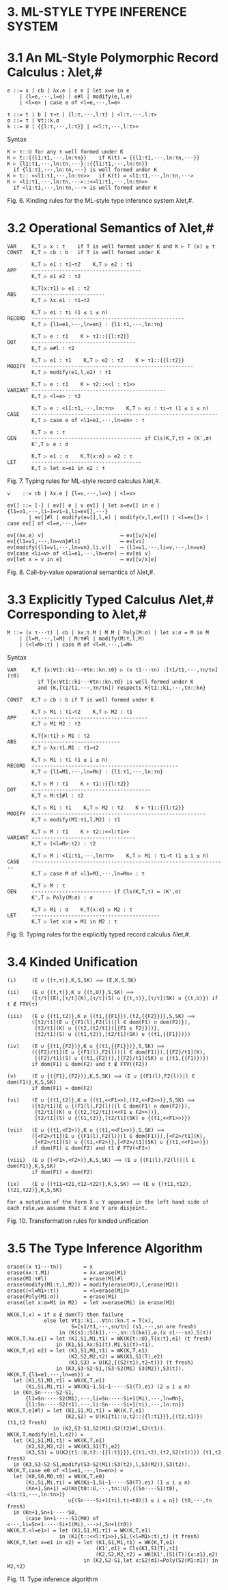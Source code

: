 # 3. ML-STYLE TYPE INFERENCE SYSTEM
# 3.1 An ML-Style Polymorphic Record Calculus : λlet,#

    e ::= x | cb | λx.e | e e | let x=e in e
        | {l=e,···,l=e} | e#l | modify(e,l,e)
        | <l=e> | case e of <l=e,···,l=e>

    τ ::= t | b | τ→τ | {l:τ,···,l:τ} | <l:τ,···,l:τ>
    σ ::= τ | ∀t::k.σ
    k ::= U | {{l:τ,···,l:τ}} | <<l:τ,···,l:τ>>

  Syntax

    K ⊢ τ::U for any τ well formed under K
    K ⊢ t::{{l1:τ1,···,ln:τn}}    if K(t) = {{l1:τ1,···,ln:τn,···}}
    K ⊢ {l1:τ1,···,ln:τn,···}::{{l1:τ1,···,ln:τn}}
      if {l1:τ1,···,ln:τn,···} is well formed under K
    K ⊢ t:: <<l1:τ1,···,ln:τn>>   if K(t) = <l1:τ1,···,ln:τn,···>
    K ⊢ <l1:τ1,···,ln:τn,···>::<<l1:τ1,···,ln:τn>>
      if <l1:τ1,···,ln:τn,···> is well formed under K

  Fig. 6. Kinding rules for the ML-style type inference system λlet,#.

# 3.2 Operational Semantics of λlet,#

    VAR     K,T ▷ x : τ    if T is well formed under K and K ⊢ T (x) ≥ τ
    CONST   K,T ▷ cb : b   if T is well formed under K

            K,T ▷ e1 : τ1→τ2    K,T ▷ e2 : τ1
    APP     ------------------------------------
            K,T ▷ e1 e2 : τ2

            K,T{x:τ1} ▷ e1 : τ2
    ABS     ------------------------
            K,T ▷ λx.e1 : τ1→τ2

            K,T ▷ ei : τi (1 ≤ i ≤ n)
    RECORD  --------------------------------------------------
            K,T ▷ {l1=e1,···,ln=en} : {l1:τ1,···,ln:τn}

            K,T ▷ e : τ1    K ⊢ τ1::{{l:τ2}}
    DOT     ----------------------------------
            K,T ▷ e#l : τ2

            K,T ▷ e1 : τ1    K,T ▷ e2 : τ2    K ⊢ τ1::{{l:τ2}}
    MODIFY  -----------------------------------------------------
            K,T ▷ modify(e1,l,e2) : τ1

            K,T ▷ e : τ1    K ⊢ τ2::<<l : τ1>>
    VARIANT --------------------------------------------
            K,T ▷ <l=e> : τ2

            K,T ▷ e : <l1:τ1,···,ln:τn>    K,T ▷ ei : τi→τ (1 ≤ i ≤ n)
    CASE    -------------------------------------------------------------
            K,T ▷ case e of <l1=e1,···,ln=en> : τ

            K,T ▷ e : τ
    GEN     ------------------------------------ if Cls(K,T,τ) = (K',σ)
            K',T ▷ e : σ

            K,T ▷ e1 : σ    K,T{x:σ} ▷ e2 : τ
    LET     ------------------------------------
            K,T ▷ let x=e1 in e2 : τ

  Fig. 7. Typing rules for ML-style record calculus λlet,#.

    v    ::= cb | λx.e | {l=v,···,l=v} | <l=v>

    ev[] ::= [·] | ev[] e | v ev[] | let x=ev[] in e | {l1=v1,···,li−1=vi−1,li=ev[],···}
           | ev[]#l | modify(ev[],l,e) | modify(v,l,ev[]) | <l=ev[]> | case ev[] of <l=e,···,l=e>

    ev[(λx.e) v]                         ⟶ ev[[v/x]e]
    ev[{l1=v1,···,ln=vn}#li]             ⟶ ev[vi]
    ev[modify({l1=v1,···,ln=vn},li,v)]   ⟶ {l1=v1,···,li=v,···,ln=vn}
    ev[case <li=v> of <l1=e1,···,ln=en>] ⟶ ev[ei v]
    ev[let x = v in e]                   ⟶ ev[[v/x]e]

  Fig. 8. Call-by-value operational semantics of λlet,#.

# 3.3 Explicitly Typed Calculus Λlet,# Corresponding to λlet,#

    M ::= (x τ···τ) | cb | λx:τ.M | M M | Poly(M:σ) | let x:σ = M in M
        | {l=M,···,l=M} | M:τ#l | modify(M:τ,l,M)
        | (<l=M>:τ) | case M of <l=M,···,l=M>

  Syntax

    VAR     K,T {x:∀t1::k1···∀tn::kn.τ0} ▷ (x τ1···τn) :[τ1/t1,···,τn/tn](τ0)
              if T{x:∀t1::k1···∀tn::kn.τ0} is well formed under K
              and (K,[τ1/t1,···,τn/tn]) respects K{t1::k1,···,tn::kn}

    CONST   K,T ▷ cb : b if T is well formed under K

            K,T ▷ M1 : τ1→τ2    K,T ▷ M2 : τ1
    APP     --------------------------------------
            K,T ▷ M1 M2 : τ2

            K,T{x:τ1} ▷ M1 : τ2
    ABS     -----------------------------
            K,T ▷ λx:τ1.M1 : τ1→τ2

            K,T ▷ Mi : τi (1 ≤ i ≤ n)
    RECORD  ------------------------------------------------
            K,T ▷ {l1=M1,···,ln=Mn} : {l1:τ1,···,ln:τn}

            K,T ▷ M : τ1    K ⊢ τ1::{{l:τ2}}
    DOT     ---------------------------------------
            K,T ▷ M:τ1#l : τ2

            K,T ▷ M1 : τ1    K,T ▷ M2 : τ2    K ⊢ τ1::{{l:τ2}}
    MODIFY  ---------------------------------------------------------
            K,T ▷ modify(M1:τ1,l,M2) : τ1

            K,T ▷ M : τ1    K ⊢ τ2::<<l:τ1>>
    VARIANT ----------------------------------
            K,T ▷ (<l=M>:τ2) : τ2

            K,T ▷ M : <l1:τ1,···,ln:τn>    K,T ▷ Mi : τi→τ (1 ≤ i ≤ n)
    CASE    ----------------------------------------------------------------
            K,T ▷ case M of <l1=M1,···,ln=Mn> : τ

            K,T ▷ M : τ
    GEN     -------------------------- if Cls(K,T,τ) = (K',σ)
            K',T ▷ Poly(M:σ) : σ

            K,T ▷ M1 : σ    K,T{x:σ} ▷ M2 : τ
    LET     ------------------------------------------
            K,T ▷ let x:σ = M1 in M2 : τ

  Fig. 9. Typing rules for the explicitly typed record calculus Λlet,#.

# 3.4 Kinded Unification

    (i)     (E ∪ {(τ,τ)},K,S,SK) ⟹ (E,K,S,SK)

    (ii)    (E ∪ {(t,τ)},K ∪ {(t,U)},S,SK) ⟹
            ([τ/t](E),[τ/t](K),[τ/t](S) ∪ {(t,τ)},[τ/t](SK) ∪ {(t,U)}) if t ∉ FTV(τ)

    (iii)   (E ∪ {(t1,t2)},K ∪ {(t1,{{F1}}),(t2,{{F2}})},S,SK) ⟹
            ([t2/t1](E ∪ {(F1(l),F2(l))|l ∈ dom(F1) ∩ dom(F2)}),
             [t2/t1](K) ∪ {(t2,[t2/t1]({{F1 ± F2}}))},
             [t2/t1](S) ∪ {(t1,t2)},[t2/t1](SK) ∪ {(t1,{{F1}})})

    (iv)    (E ∪ {(t1,{F2})},K ∪ {(t1,{{F1}})},S,SK) ⟹
            ([{F2}/t1](E ∪ {(F1(l),F2(l))|l ∈ dom(F1)}),[{F2}/t1](K),
             [{F2}/t1](S) ∪ {(t1,{F2})},[{F2}/t1](SK) ∪ {(t1,{{F1}})})
            if dom(F1) ⊆ dom(F2) and t ∉ FTV({F2})

    (v)     (E ∪ {({F1},{F2})},K,S,SK) ⟹ (E ∪ {(F1(l),F2(l))|l ∈ dom(F1)},K,S,SK)
            if dom(F1) = dom(F2)

    (vi)    (E ∪ {(t1,t2)},K ∪ {(t1,<<F1>>),(t2,<<F2>>)},S,SK) ⟹
            ([t2/t1](E ∪ {(F1(l),F2(l))|l ∈ dom(F1) ∩ dom(F2)}),
             [t2/t1](K) ∪ {(t2,[t2/t1](<<F1 ± F2>>))},
             [t2/t1](S) ∪ {(t1,t2)},[t2/t1](SK) ∪ {(t1,<<F1>>)})

    (vii)   (E ∪ {(t1,<F2>)},K ∪ {(t1,<<F1>>)},S,SK) ⟹
            ([<F2>/t1](E ∪ {(F1(l),F2(l))|l ∈ dom(F1)}),[<F2>/t1](K),
             [<F2>/t1](S) ∪ {(t1,<F2>)},[<F2>/t1](SK) ∪ {(t1,<<F1>>)})
            if dom(F1) ⊆ dom(F2) and t1 ∉ FTV(<F2>)

    (viii)  (E ∪ {(<F1>,<F2>)},K,S,SK) ⟹ (E ∪ {(F1(l),F2(l))|l ∈ dom(F1)},K,S,SK)
            if dom(F1) = dom(F2)

    (ix)    (E ∪ {(τ11→τ21,τ12→τ22)},K,S,SK) ⟹ (E ∪ {(τ11,τ12),(τ21,τ22)},K,S,SK)

    For a notation of the form X ∪ Y appeared in the left hand side of each rule,we assume that X and Y are disjoint.

  Fig. 10. Transformation rules for kinded unification

# 3.5 The Type Inference Algorithm

    erase((x τ1···τn))       = x
    erase(λx:τ.M1)           = λx.erase(M1)
    erase(M1:τ#l)            = erase(M1)#l
    erase(modify(M1:τ,l,M2)) = modify(erase(M1),l,erase(M2))
    erase((<l=M1>:τ))        = <l=erase(M1)>
    erase(Poly(M1:σ))        = erase(M1)
    erase(let x:σ=M1 in M2)  = let x=erase(M1) in erase(M2)

    WK(K,T,x) = if x ∉ dom(T) then failure
                else let ∀t1::k1...∀tn::kn.τ = T(x),
                         S=[s1/t1,···,sn/tn] (s1,···,sn are fresh)
                     in (K{s1::S(k1),···,sn::S(kn)},∅,(x s1···sn),S(τ))
    WK(K,T,λx.e1) = let (K1,S1,M1,τ1) = WK(K{t::U},T{x:t},e1) (t fresh)
                    in (K1,S1,λx:S1(t).M1,S1(t)→τ1).
    WK(K,T,e1 e2) = let (K1,S1,M1,τ1) = WK(K,T,e1)
                        (K2,S2,M2,τ2) = WK(K1,S1(T),e2)
                        (K3,S3) = U(K2,{(S2(τ1),τ2→t)}) (t fresh)
                    in (K3,S3◦S2◦S1,(S3◦S2(M1) S3(M2)),S3(t)).
    WK(K,T,{l1=e1,···,ln=en}) =
      let (K1,S1,M1,τ1) = WK(K,T,e1)
          (Ki,Si,Mi,τi) = WK(Ki−1,Si−1◦···◦S1(T),ei) (2 ≤ i ≤ n)
      in (Kn,Sn◦···◦S2◦S1,
          {l1=Sn◦···◦S2(M1),···,li=Sn◦···◦Si+1(Mi),···,ln=Mn},
          {l1:Sn◦···◦S2(τ1),···,li:Sn◦···◦Si+1(τi),···,ln:τn})
    WK(K,T,e1#l) = let (K1,S1,M1,τ1) = WK(K,T,e1)
                       (K2,S2) = U(K1{t1::U,t2::{{l:t1}}},{(t2,τ1)}) (t1,t2 fresh)
                   in (K2,S2◦S1,S2(M1):S2(t2)#l,S2(t1)).
    WK(K,T,modify(e1,l,e2)) =
      let (K1,S1,M1,τ1) = WK(K,T,e1)
          (K2,S2,M2,τ2) = WK(K1,S1(T),e2)
          (K3,S3) = U(K2{t1::U,t2::{{l:t1}}},{(t1,τ2),(t2,S2(τ1))}) (t1,t2 fresh)
      in (K3,S3◦S2◦S1,modify(S3◦S2(M1):S3(t2),l,S3(M2)),S3(t2)).
    WK(K,T,case e0 of <l1=e1,···,ln=en>) =
      let (K0,S0,M0,τ0) = WK(K,T,e0)
          (Ki,Si,Mi,τi) = WK(Ki−1,Si−1◦···◦S0(T),ei) (1 ≤ i ≤ n)
          (Kn+1,Sn+1) =U(Kn{t0::U,···,tn::U},{(Sn◦···S1(τ0),<l1:t1,···,ln:tn>)}
                        ∪{(Sn◦···Si+1(τi),ti→t0)|1 ≤ i ≤ n}) (t0,···,tn fresh)
      in (Kn+1,Sn+1◦···◦S0,
          (case Sn+1◦···◦S1(M0) of <···,li=Sn+1◦···◦Si+1(Mi),···>),Sn+1(t0))
    WK(K,T,<l=e1>) = let (K1,S1,M1,τ1) = WK(K,T,e1)
                     in (K1{t::<<l:τ1>>},S1,(<l=M1>:t),t) (t fresh)
    WK(K,T,let x=e1 in e2) = let (K1,S1,M1,τ1) = WK(K,T,e1)
                                 (K1',σ1) = Cls(K1,S1(T),τ1)
                                 (K2,S2,M2,τ2) = WK(K1',(S1(T)){x:σ1},e2)
                             in (K2,S2◦S1,let x:S2(σ1)=Poly(S2(M1:σ1)) in M2,τ2)

  Fig. 11. Type inference algorithm

